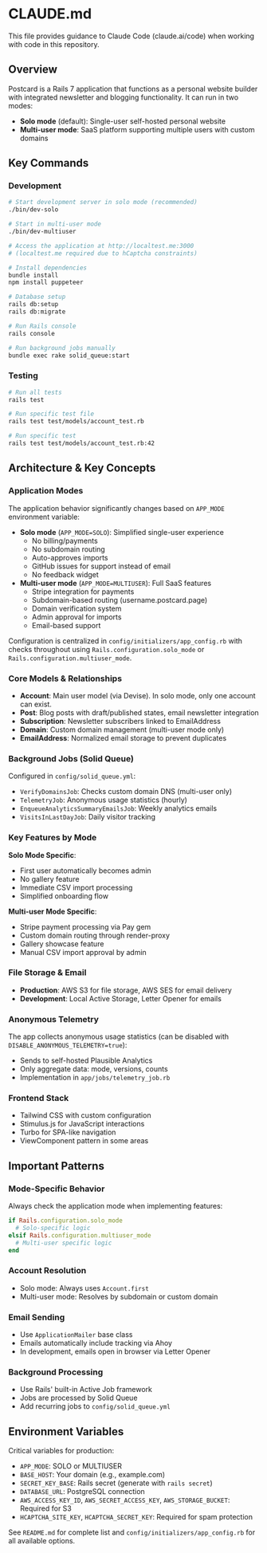 # CLAUDE.md

This file provides guidance to Claude Code (claude.ai/code) when working with code in this repository.

## Overview

Postcard is a Rails 7 application that functions as a personal website builder with integrated newsletter and blogging functionality. It can run in two modes:
- **Solo mode** (default): Single-user self-hosted personal website
- **Multi-user mode**: SaaS platform supporting multiple users with custom domains

## Key Commands

### Development
```bash
# Start development server in solo mode (recommended)
./bin/dev-solo

# Start in multi-user mode
./bin/dev-multiuser

# Access the application at http://localtest.me:3000
# (localtest.me required due to hCaptcha constraints)

# Install dependencies
bundle install
npm install puppeteer

# Database setup
rails db:setup
rails db:migrate

# Run Rails console
rails console

# Run background jobs manually
bundle exec rake solid_queue:start
```

### Testing
```bash
# Run all tests
rails test

# Run specific test file
rails test test/models/account_test.rb

# Run specific test
rails test test/models/account_test.rb:42
```

## Architecture & Key Concepts

### Application Modes
The application behavior significantly changes based on `APP_MODE` environment variable:
- **Solo mode** (`APP_MODE=SOLO`): Simplified single-user experience
  - No billing/payments
  - No subdomain routing
  - Auto-approves imports
  - GitHub issues for support instead of email
  - No feedback widget
- **Multi-user mode** (`APP_MODE=MULTIUSER`): Full SaaS features
  - Stripe integration for payments
  - Subdomain-based routing (username.postcard.page)
  - Domain verification system
  - Admin approval for imports
  - Email-based support

Configuration is centralized in `config/initializers/app_config.rb` with checks throughout using `Rails.configuration.solo_mode` or `Rails.configuration.multiuser_mode`.

### Core Models & Relationships
- **Account**: Main user model (via Devise). In solo mode, only one account can exist.
- **Post**: Blog posts with draft/published states, email newsletter integration
- **Subscription**: Newsletter subscribers linked to EmailAddress
- **Domain**: Custom domain management (multi-user mode only)
- **EmailAddress**: Normalized email storage to prevent duplicates

### Background Jobs (Solid Queue)
Configured in `config/solid_queue.yml`:
- `VerifyDomainsJob`: Checks custom domain DNS (multi-user only)
- `TelemetryJob`: Anonymous usage statistics (hourly)
- `EnqueueAnalyticsSummaryEmailsJob`: Weekly analytics emails
- `VisitsInLastDayJob`: Daily visitor tracking

### Key Features by Mode

**Solo Mode Specific**:
- First user automatically becomes admin
- No gallery feature
- Immediate CSV import processing
- Simplified onboarding flow

**Multi-user Mode Specific**:
- Stripe payment processing via Pay gem
- Custom domain routing through render-proxy
- Gallery showcase feature
- Manual CSV import approval by admin

### File Storage & Email
- **Production**: AWS S3 for file storage, AWS SES for email delivery
- **Development**: Local Active Storage, Letter Opener for emails

### Anonymous Telemetry
The app collects anonymous usage statistics (can be disabled with `DISABLE_ANONYMOUS_TELEMETRY=true`):
- Sends to self-hosted Plausible Analytics
- Only aggregate data: mode, versions, counts
- Implementation in `app/jobs/telemetry_job.rb`

### Frontend Stack
- Tailwind CSS with custom configuration
- Stimulus.js for JavaScript interactions
- Turbo for SPA-like navigation
- ViewComponent pattern in some areas

## Important Patterns

### Mode-Specific Behavior
Always check the application mode when implementing features:
```ruby
if Rails.configuration.solo_mode
  # Solo-specific logic
elsif Rails.configuration.multiuser_mode
  # Multi-user specific logic
end
```

### Account Resolution
- Solo mode: Always uses `Account.first`
- Multi-user mode: Resolves by subdomain or custom domain

### Email Sending
- Use `ApplicationMailer` base class
- Emails automatically include tracking via Ahoy
- In development, emails open in browser via Letter Opener

### Background Processing
- Use Rails' built-in Active Job framework
- Jobs are processed by Solid Queue
- Add recurring jobs to `config/solid_queue.yml`

## Environment Variables

Critical variables for production:
- `APP_MODE`: SOLO or MULTIUSER
- `BASE_HOST`: Your domain (e.g., example.com)
- `SECRET_KEY_BASE`: Rails secret (generate with `rails secret`)
- `DATABASE_URL`: PostgreSQL connection
- `AWS_ACCESS_KEY_ID`, `AWS_SECRET_ACCESS_KEY`, `AWS_STORAGE_BUCKET`: Required for S3
- `HCAPTCHA_SITE_KEY`, `HCAPTCHA_SECRET_KEY`: Required for spam protection

See `README.md` for complete list and `config/initializers/app_config.rb` for all available options.